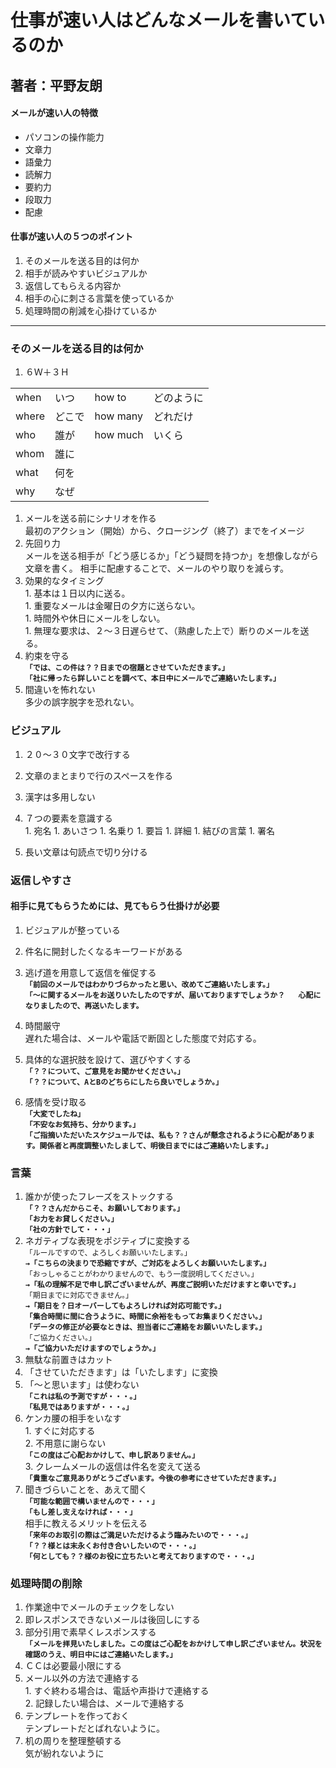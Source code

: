 # 仕事が速い人はどんなメールを書いているのか
## 著者：平野友朗

#### メールが速い人の特徴
  - パソコンの操作能力
  - 文章力
  - 語彙力
  - 読解力
  - 要約力
  - 段取力
  - 配慮

#### 仕事が速い人の５つのポイント
  1. そのメールを送る目的は何か
  1. 相手が読みやすいビジュアルか
  1. 返信してもらえる内容か
  1. 相手の心に刺さる言葉を使っているか
  1. 処理時間の削減を心掛けているか

---
### そのメールを送る目的は何か

  1. ６Ｗ＋３Ｈ

  |||||
  |:-----------|:------------|:-------------|:-------------|
  |when|いつ|how to|どのように|
  |where|どこで|how many|どれだけ|
  |who|誰が|how much|いくら|
  |whom|誰に|||
  |what|何を|||
  |why|なぜ|||
  1. メールを送る前にシナリオを作る  
最初のアクション（開始）から、クロージング（終了）までをイメージ
  1. 先回り力  
メールを送る相手が「どう感じるか」「どう疑問を持つか」を想像しながら文章を書く。
相手に配慮することで、メールのやり取りを減らす。
  1. 効果的なタイミング  
    1. 基本は１日以内に送る。  
    1. 重要なメールは金曜日の夕方に送らない。  
    1. 時間外や休日にメールをしない。  
    1. 無理な要求は、２～３日遅らせて、（熟慮した上で）断りのメールを送る。  
  1. 約束を守る  
  **```「では、この件は？？日までの宿題とさせていただきます。」```**  
  **```「社に帰ったら詳しいことを調べて、本日中にメールでご連絡いたします。」```**  
  1. 間違いを怖れない  
多少の誤字脱字を恐れない。

### ビジュアル

  1. ２０～３０文字で改行する  

  1. 文章のまとまりで行のスペースを作る  

  1. 漢字は多用しない  

  1. ７つの要素を意識する  
    1. 宛名
    1. あいさつ
    1. 名乗り
    1. 要旨
    1. 詳細
    1. 結びの言葉
    1. 署名

  1. 長い文章は句読点で切り分ける  

### 返信しやすさ
#### 相手に見てもらうためには、見てもらう仕掛けが必要

  1. ビジュアルが整っている  

  1. 件名に開封したくなるキーワードがある  

  1. 逃げ道を用意して返信を催促する  
    **```「前回のメールではわかりづらかったと思い、改めてご連絡いたします。」```**  
    **```「～に関するメールをお送りいたしたのですが、届いておりますでしょうか？  
    心配になりましたので、再送いたします。```**  

  1. 時間厳守  
  遅れた場合は、メールや電話で断固とした態度で対応する。

  1. 具体的な選択肢を設けて、選びやすくする  
    **```「？？について、ご意見をお聞かせください。」```**  
    **```「？？について、AとBのどちらにしたら良いでしょうか。」```**  

  1. 感情を受け取る  
    **```「大変でしたね」```**  
    **```「不安なお気持ち、分かります。」```**  
    **```「ご指摘いただいたスケジュールでは、私も？？さんが懸念されるように心配があります。関係者と再度調整いたしまして、明後日までにはご連絡いたします。」```**  

### 言葉
  1. 誰かが使ったフレーズをストックする  
  **```「？？さんだからこそ、お願いしております。」```**  
  **```「お力をお貸しください。」```**  
  **```「社の方針でして・・・」```**  
  2. ネガティブな表現をポジティブに変換する  
  ```「ルールですので、よろしくお願いいたします。」```  
  **```→「こちらの決まりで恐縮ですが、ご対応をよろしくお願いいたします。」```**  
  ```「おっしゃることがわかりませんので、もう一度説明してください。」```  
  **```→「私の理解不足で申し訳ございませんが、再度ご説明いただけますと幸いです。」```**  
  ```「期日までに対応できません。」```  
  **```→「期日を？日オーバーしてもよろしければ対応可能です。」```**  
  **```「集合時間に間に合うように、時間に余裕をもってお集まりください。」```**  
  **```「データの修正が必要なときは、担当者にご連絡をお願いいたします。」```**  
  ```「ご協力ください。」```  
  **```→「ご協力いただけますのでしょうか。」```**  
  3. 無駄な前置きはカット
  4. 「させていただきます」は「いたします」に変換
  5. 「～と思います」は使わない  
  **```「これは私の予測ですが・・・。」```**  
  **```「私見ではありますが・・・。」```**  
  6. ケンカ腰の相手をいなす  
    1. すぐに対応する  
    2. 不用意に謝らない  
  **```「この度はご心配おかけして、申し訳ありません。」```**  
    3. クレームメールの返信は件名を変えて送る  
  **```「貴重なご意見ありがとうございます。今後の参考にさせていただきます。」```**  
  7. 聞きづらいことを、あえて聞く  
    **```「可能な範囲で構いませんので・・・」```**  
    **```「もし差し支えなければ・・・」```**  
    相手に教えるメリットを伝える  
  **```「来年のお取引の際はご満足いただけるよう臨みたいので・・・。」```**  
  **```「？？様とは末永くお付き合いしたいので・・・。」```**  
  **```「何としても？？様のお役に立ちたいと考えておりますので・・・。」```**  

 ### 処理時間の削除
  1. 作業途中でメールのチェックをしない
  2. 即レスポンスできないメールは後回しにする
  3. 部分引用で素早くレスポンスする  
  **```「メールを拝見いたしました。この度はご心配をおかけして申し訳ございません。状況を確認のうえ、明日中にはご連絡いたします。」```**  
  4. ＣＣは必要最小限にする
  5. メール以外の方法で連絡する  
    1. すぐ終わる場合は、電話や声掛けで連絡する  
    2. 記録したい場合は、メールで連絡する  
  6. テンプレートを作っておく  
テンプレートだとばれないように。
  7. 机の周りを整理整頓する  
気が紛れないように

